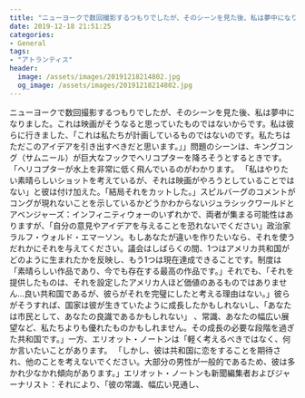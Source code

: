 ```yaml
---
title: "ニューヨークで数回撮影するつもりでしたが、そのシーンを見た後、私は夢中になりました。"
date: 2019-12-18 21:51:25
categories:
- General
tags:
- "アトランティス"
header:
  image: /assets/images/20191218214802.jpg
  og_image: /assets/images/20191218214802.jpg
---
```


ニューヨークで数回撮影するつもりでしたが、そのシーンを見た後、私は夢中になりました。これは映画がそうなると思っていたものではないからです。私は彼らに行きました、「これは私たちが計画しているものではないのです。私たちはただこのアイデアを引き出すべきだと思います。」」問題のシーンは、キングコング（サムニール）が巨大なフックでヘリコプターを降ろそうとするときです。「ヘリコプターが水上を非常に低く飛んでいるのがわかります。 「私はやりたい素晴らしいショットを考えているが、それは映画がやろうとしていることではない」と彼は付け加えた。「結局それをカットした。」スピルバーグのコメントがコングが現れないことを示しているかどうかわからないジュラシックワールドとアベンジャーズ：インフィニティウォーのいずれかで、両者が集まる可能性はありますが、「自分の意見やアイデアを与えることを恐れないでください」政治家ラルフ・ウォルド・エマーソン。もしあなたが違いを作りたいなら、それを使うだれかにそれを与えてください。議会はしばらくの間、1つはアメリカ共和国がどのように生まれたかを反映し、もう1つは現在達成できることです。制度は「素晴らしい作品であり、今でも存在する最高の作品です。」それでも、「それを提供したものは、それを設定したアメリカ人ほど価値のあるものではありません...良い共和国であるが、彼らがそれを完璧にしたと考える理由はない。」彼らがそうすれば、国家は彼が生きていたように成長したかもしれないし、「あなたは市民として、あなたの良識であるかもしれない」 、常識、あなたの幅広い展望など、私たちよりも優れたものかもしれません。その成長の必要な段階を過ぎた共和国です。」一方、エリオット・ノートンは「軽く考えるべきではなく、何か言いたいことがあります。 「しかし、彼は共和国に恋をすることを期待され、他のことを考えないでください。大部分の男性が一般的であるため、彼は多かれ少なかれ傾向があります。」エリオット・ノートンも新聞編集者およびジャーナリスト：それにより、「彼の常識、幅広い見通し、
